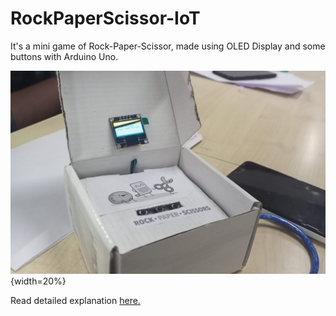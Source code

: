 # RockPaperScissor-IoT
It's a mini game of Rock-Paper-Scissor, made using OLED Display and some buttons with Arduino Uno.

![final project](images/finalProject.jpeg) {width=20%}

Read detailed explanation [here.](https://create.arduino.cc/projecthub/p-pavan/mini-game-35bca9 "Arduino Project Hub")
